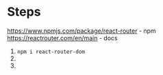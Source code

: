 # Steps

https://www.npmjs.com/package/react-router - npm
https://reactrouter.com/en/main - docs

1. `npm i react-router-dom`
2.
3.
